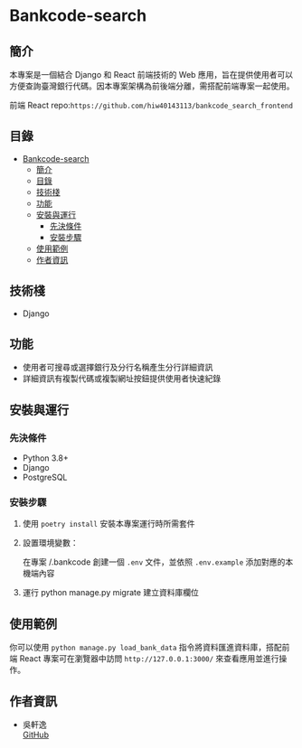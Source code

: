 # Bankcode-search

## 簡介

本專案是一個結合 Django 和 React 前端技術的 Web 應用，旨在提供使用者可以方便查詢臺灣銀行代碼。因本專案架構為前後端分離，需搭配前端專案一起使用。

前端 React repo:`https://github.com/hiw40143113/bankcode_search_frontend`

## 目錄

- [Bankcode-search](#Bankcode-search)
  - [簡介](#簡介)
  - [目錄](#目錄)
  - [技術棧](#技術棧)
  - [功能](#功能)
  - [安裝與運行](#安裝與運行)
    - [先決條件](#先決條件)
    - [安裝步驟](#安裝步驟)
  - [使用範例](#使用範例)
  - [作者資訊](#作者資訊)

## 技術棧

- Django

## 功能

- 使用者可搜尋或選擇銀行及分行名稱產生分行詳細資訊
- 詳細資訊有複製代碼或複製網址按鈕提供使用者快速紀錄

## 安裝與運行

### 先決條件

- Python 3.8+
- Django
- PostgreSQL

### 安裝步驟

1. 使用 `poetry install` 安裝本專案運行時所需套件
2. 設置環境變數：

   在專案 /.bankcode 創建一個 `.env` 文件，並依照 `.env.example` 添加對應的本機端內容

3. 運行 python manage.py migrate 建立資料庫欄位

## 使用範例

你可以使用 `python manage.py load_bank_data` 指令將資料匯進資料庫，搭配前端 React 專案可在瀏覽器中訪問 `http://127.0.0.1:3000/` 來查看應用並進行操作。

## 作者資訊

- 吳軒逸  
  [GitHub](https://github.com/hiw40143113)

